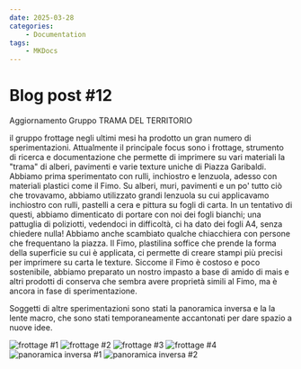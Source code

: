 ```yaml
---
date: 2025-03-28
categories:
    - Documentation
tags:
    - MKDocs
---
```


# Blog post #12

Aggiornamento Gruppo TRAMA DEL TERRITORIO 

il gruppo frottage negli ultimi mesi ha prodotto un gran numero di sperimentazioni. Attualmente il principale focus sono i frottage, strumento di ricerca e documentazione che permette di imprimere su vari materiali la "trama" di alberi, pavimenti e varie texture uniche di Piazza Garibaldi. 
Abbiamo prima sperimentato con rulli, inchiostro e lenzuola, adesso con materiali plastici come il Fimo.
Su alberi, muri, pavimenti e un po' tutto ciò che trovavamo, abbiamo utilizzato grandi lenzuola su cui applicavamo inchiostro con rulli, pastelli a cera e pittura su fogli di carta.
In un tentativo di questi, abbiamo dimenticato di portare con noi dei fogli bianchi; una pattuglia di poliziotti, vedendoci in difficoltà, ci ha dato dei fogli A4, senza chiedere nulla! Abbiamo anche scambiato qualche chiacchiera con persone che frequentano la piazza.
Il Fimo, plastilina soffice che prende la forma della superficie su cui è applicata, ci permette di creare stampi più precisi per imprimere su carta le texture. Siccome il Fimo è costoso e poco sostenibile, abbiamo preparato un nostro impasto a base di amido di mais e altri prodotti di conserva che sembra avere proprietà simili al Fimo, ma è ancora in fase di sperimentazione. 

Soggetti di altre sperimentazioni sono stati la panoramica inversa e la la lente macro, che sono stati temporaneamente accantonati per dare spazio a nuove idee.

![frottage #1](assets/frottage-1.jpg)
![frottage #2](assets/frottage-2.jpg)
![frottage #3](assets/frottage-3.jpg)
![frottage #4](assets/frottage-4.jpg)
![panoramica inversa #1](assets/panoramica-1.jpg)
![panoramica inversa #2](assets/panoramica-2.jpg)